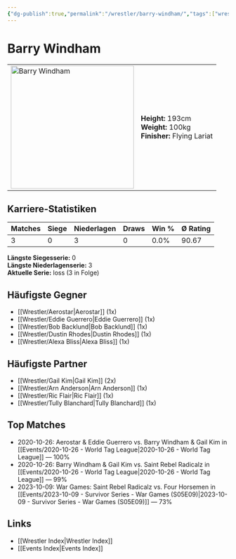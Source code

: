 ```yaml
---
{"dg-publish":true,"permalink":"/wrestler/barry-windham/","tags":["wrestler"],"noteIcon":"","created":"2025-08-11T09:33:17.700+02:00"}
---
```



# Barry Windham

<table>
<tr>
<td><img src="Barry Windham.png" width="280" alt="Barry Windham"></td>
<td>
<b>Height:</b> 193cm<br>
<b>Weight:</b> 100kg<br>
<b>Finisher:</b> Flying Lariat<br>
</td>
</tr>
</table>

## Karriere-Statistiken

| Matches | Siege | Niederlagen | Draws | Win % | Ø Rating |
|---------|-------|-------------|-------|-------|-----------|
| 3 | 0 | 3 | 0 | 0.0% | 90.67 |

**Längste Siegesserie:** 0<br>**Längste Niederlagenserie:** 3<br>**Aktuelle Serie:** loss (3 in Folge)


## Häufigste Gegner
- [[Wrestler/Aerostar\|Aerostar]] (1x)
- [[Wrestler/Eddie Guerrero\|Eddie Guerrero]] (1x)
- [[Wrestler/Bob Backlund\|Bob Backlund]] (1x)
- [[Wrestler/Dustin Rhodes\|Dustin Rhodes]] (1x)
- [[Wrestler/Alexa Bliss\|Alexa Bliss]] (1x)

## Häufigste Partner
- [[Wrestler/Gail Kim\|Gail Kim]] (2x)
- [[Wrestler/Arn Anderson\|Arn Anderson]] (1x)
- [[Wrestler/Ric Flair\|Ric Flair]] (1x)
- [[Wrestler/Tully Blanchard\|Tully Blanchard]] (1x)

## Top Matches
- 2020-10-26: Aerostar & Eddie Guerrero vs. Barry Windham & Gail Kim in [[Events/2020-10-26 - World Tag League\|2020-10-26 - World Tag League]] — 100%
- 2020-10-26: Barry Windham & Gail Kim vs. Saint Rebel Radicalz in [[Events/2020-10-26 - World Tag League\|2020-10-26 - World Tag League]] — 99%
- 2023-10-09: War Games: Saint Rebel Radicalz vs. Four Horsemen in [[Events/2023-10-09 - Survivor Series - War Games (S05E09)\|2023-10-09 - Survivor Series - War Games (S05E09)]] — 73%

## Links
- [[Wrestler Index\|Wrestler Index]]
- [[Events Index\|Events Index]]

